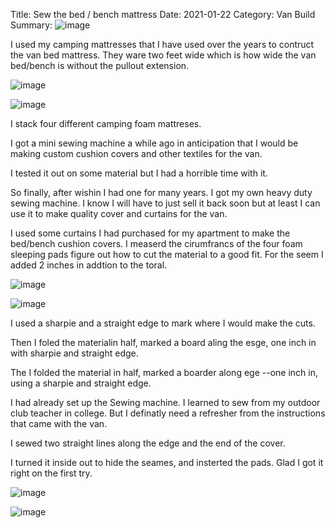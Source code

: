 Title: Sew the bed / bench mattress
Date: 2021-01-22
Category: Van Build
Summary: ![image](https://api.pcloud.com/getpubthumb?code=XZgnlmXZIqqxnq8uIBHo5keqvIemMVj0cqck&linkpassword=undefined&size=700x700&crop=0&type=autok)

I used my camping mattresses that I have used over the years to contruct the van bed mattress.  They ware two feet wide which is how wide the van bed/bench is without the pullout extension.


![image](https://api.pcloud.com/getpubthumb?code=XZgnlmXZIqqxnq8uIBHo5keqvIemMVj0cqck&linkpassword=undefined&size=700x700&crop=0&type=autok)







![image](https://api.pcloud.com/getpubthumb?code=XZJMlmXZhQekVvycNGf41STeF8ia3hDKumry&linkpassword=undefined&size=700x700&crop=0&type=autok)

I stack four different camping foam mattreses.

I got a mini sewing machine a while ago in anticipation that I would be making custom cushion covers and other textiles for the van.  

I tested it out on some material but I had a horrible time with it.

So finally, after wishin I had one for many years.  I got my own heavy duty sewing machine.  I know I will have to just sell it back soon but at least I can use it to make quality cover and curtains for the van. 

I used some curtains I had purchased for my apartment to make the bed/bench cushion covers.  I measerd the cirumfrancs of the four foam sleeping pads figure out how to cut the material to a good fit.  For the seem I added 2 inches in addtion to the toral. 

![image](https://api.pcloud.com/getpubthumb?code=XZ9elmXZtKVYehXz9HjsWHg5h5zprQVKBwxV&linkpassword=undefined&size=700x700&crop=0&type=autok)

![image](https://api.pcloud.com/getpubthumb?code=XZoelmXZ0SbP0wTKSukTUvvIggxnrh0NqPtV&linkpassword=undefined&size=700x700&crop=0&type=autok)

I used a sharpie and a straight edge to mark where I would make the cuts.

Then I foled the materialin half, marked a board aling the esge, one inch in with sharpie and straight edge.

The I folded the material in half, marked a boarder along ege --one inch in, using a sharpie and straight edge.

I had already set up the Sewing machine.   I learned to sew from my outdoor club teacher in college.  But I definatly need a refresher from the instructions that came with the van.

I sewed two straight lines along the edge and the end of the cover.

I turned it inside out to hide the seames, and insterted the pads.  Glad I got it right on the first try.

![image](https://api.pcloud.com/getpubthumb?code=ZB9lmXZrygjan3EaL4fTAYycaBLLjuqc5eV&linkpassword=undefined&size=700x700&crop=0&type=autok)

![image](https://api.pcloud.com/getpubthumb?code=XZo9lmXZ9hQW3mbzS2bFcqowOytC7p8WMrOk&linkpassword=undefined&size=700x700&crop=0&type=autok)
